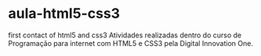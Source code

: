 # aula-html5-css3
first contact of html5 and css3
Atividades realizadas dentro do curso de Programação para internet com HTML5 e CSS3 pela Digital Innovation One.
